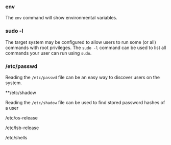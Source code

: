 ### env

The `env` command will show environmental variables.

### sudo -l

The target system may be configured to allow users to run some (or all) commands with root privileges. 
	The `sudo -l` command can be used to list all commands your user can run using `sudo`.

### /etc/passwd

Reading the `/etc/passwd` file can be an easy way to discover users on the system.

**/etc/shadow

Reading the `/etc/shadow` file can be used to find stored password hashes of a user


/etc/os-release

/etc/lsb-release


/etc/shells


